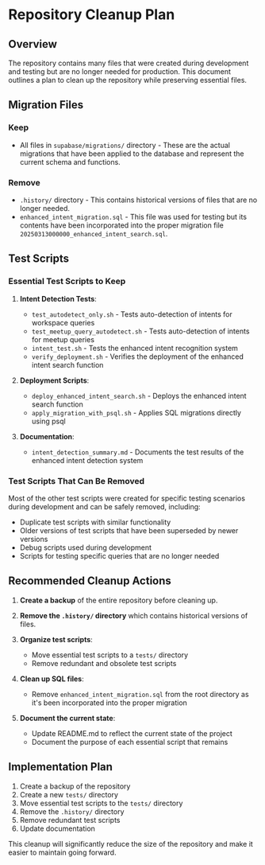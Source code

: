 # Repository Cleanup Plan

## Overview
The repository contains many files that were created during development and testing but are no longer needed for production. This document outlines a plan to clean up the repository while preserving essential files.

## Migration Files

### Keep
- All files in `supabase/migrations/` directory - These are the actual migrations that have been applied to the database and represent the current schema and functions.

### Remove
- `.history/` directory - This contains historical versions of files that are no longer needed.
- `enhanced_intent_migration.sql` - This file was used for testing but its contents have been incorporated into the proper migration file `20250313000000_enhanced_intent_search.sql`.

## Test Scripts

### Essential Test Scripts to Keep
1. **Intent Detection Tests**:
   - `test_autodetect_only.sh` - Tests auto-detection of intents for workspace queries
   - `test_meetup_query_autodetect.sh` - Tests auto-detection of intents for meetup queries
   - `intent_test.sh` - Tests the enhanced intent recognition system
   - `verify_deployment.sh` - Verifies the deployment of the enhanced intent search function

2. **Deployment Scripts**:
   - `deploy_enhanced_intent_search.sh` - Deploys the enhanced intent search function
   - `apply_migration_with_psql.sh` - Applies SQL migrations directly using psql

3. **Documentation**:
   - `intent_detection_summary.md` - Documents the test results of the enhanced intent detection system

### Test Scripts That Can Be Removed
Most of the other test scripts were created for specific testing scenarios during development and can be safely removed, including:
- Duplicate test scripts with similar functionality
- Older versions of test scripts that have been superseded by newer versions
- Debug scripts used during development
- Scripts for testing specific queries that are no longer needed

## Recommended Cleanup Actions

1. **Create a backup** of the entire repository before cleaning up.

2. **Remove the `.history/` directory** which contains historical versions of files.

3. **Organize test scripts**:
   - Move essential test scripts to a `tests/` directory
   - Remove redundant and obsolete test scripts

4. **Clean up SQL files**:
   - Remove `enhanced_intent_migration.sql` from the root directory as it's been incorporated into the proper migration

5. **Document the current state**:
   - Update README.md to reflect the current state of the project
   - Document the purpose of each essential script that remains

## Implementation Plan

1. Create a backup of the repository
2. Create a new `tests/` directory
3. Move essential test scripts to the `tests/` directory
4. Remove the `.history/` directory
5. Remove redundant test scripts
6. Update documentation

This cleanup will significantly reduce the size of the repository and make it easier to maintain going forward. 